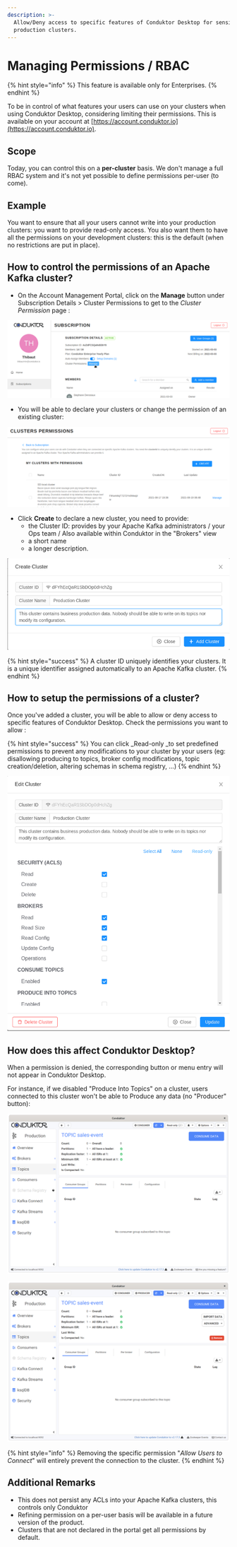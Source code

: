 ```yaml
---
description: >-
  Allow/Deny access to specific features of Conduktor Desktop for sensitive
  production clusters.
---
```


# Managing Permissions / RBAC

{% hint style="info" %}
This feature is available only for Enterprises.
{% endhint %}

To be in control of what features your users can use on your clusters when using Conduktor Desktop, considering limiting their permissions. This is available on your account at [https://account.conduktor.io](https://account.conduktor.io).

## Scope

Today, you can control this on a **per-cluster** basis. We don't manage a full RBAC system and it's not yet possible to define permissions per-user (to come).

## Example

You want to ensure that all your users cannot write into your production clusters: you want to provide read-only access. You also want them to have all the permissions on your development clusters: this is the default (when no restrictions are put in place).

## How to control the permissions of an Apache Kafka cluster?

* On the Account Management Portal, click on the **Manage** button under Subscription Details > Cluster Permissions to get to the _Cluster Permission_ page :

![](../../.gitbook/assets/image-2-.png)

* You will be able to declare your clusters or change the permission of an existing cluster:

![](../../.gitbook/assets/capture-decran-du-2021-08-26-15-54-47.png)

* Click **Create** to declare a new cluster, you need to provide:
  * the Cluster ID: provides by your Apache Kafka administrators / your Ops team / Also available within Conduktor in the "Brokers" view
  * a short name
  * a longer description.&#x20;

![](../../.gitbook/assets/capture-decran-du-2021-08-26-16-07-44.png)

{% hint style="success" %}
A cluster ID uniquely identifies your clusters. It is a unique identifier assigned automatically to an Apache Kafka cluster.&#x20;
{% endhint %}

## How to setup the permissions of a cluster?

Once you've added a cluster, you will be able to allow or deny access to specific features of Conduktor Desktop. Check the permissions you want to allow :

{% hint style="success" %}
You can click _Read-only _to set predefined permissions to prevent any modifications to your cluster by your users (eg: disallowing producing to topics, broker config modifications, topic creation/deletion, altering schemas in schema registry, ...)
{% endhint %}

![](../../.gitbook/assets/capture-decran-du-2021-08-26-16-09-46.png)

## How does this affect Conduktor Desktop?

When a permission is denied, the corresponding button or menu entry will not appear in Conduktor Desktop.

For instance, if we disabled "Produce Into Topics" on a cluster, users connected to this cluster won't be able to Produce any data (no "Producer" button):

![Notice the lack of some buttons (⊕ producer , import data, ...)](../../.gitbook/assets/capture-decran-du-2021-08-26-17-43-22.png)

![Same view with all permissions enabled](../../.gitbook/assets/capture-decran-du-2021-08-26-17-42-03.png)

{% hint style="info" %}
Removing the specific permission "_Allow Users to Connect_" will entirely prevent the connection to the cluster.
{% endhint %}

## Additional Remarks

* This does not persist any ACLs into your Apache Kafka clusters, this controls only Conduktor
* Refining permission on a per-user basis will be available in a future version of the product.
* Clusters that are not declared in the portal get all permissions by default.


